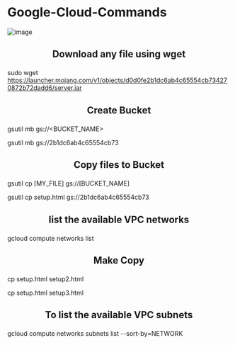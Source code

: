 # Google-Cloud-Commands
![image](https://github.com/sanket9006/Google-Cloud-Commands/blob/master/google-cloud.png)




## <p align="center"> Download any file using wget</p>
sudo wget https://launcher.mojang.com/v1/objects/d0d0fe2b1dc6ab4c65554cb734270872b72dadd6/server.jar




## <p align="center"> Create Bucket </p>
gsutil mb gs://<BUCKET_NAME>

gsutil mb gs://2b1dc6ab4c65554cb73




## <p align="center"> Copy files to Bucket  </p>
gsutil cp [MY_FILE] gs://[BUCKET_NAME]

gsutil cp setup.html gs://2b1dc6ab4c65554cb73





## <p align="center"> list the available VPC networks</p>
gcloud compute networks list




## <p align="center"> Make Copy</p>
cp setup.html setup2.html

cp setup.html setup3.html




## <p align="center"> To list the available VPC subnets</p>
gcloud compute networks subnets list --sort-by=NETWORK


